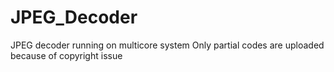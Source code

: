 # JPEG_Decoder
JPEG decoder running on multicore system
Only partial codes are uploaded because of copyright issue
